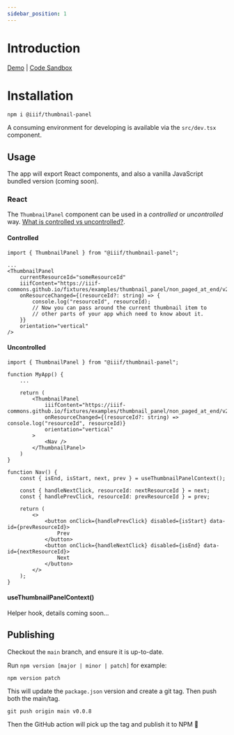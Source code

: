 ```yaml
---
sidebar_position: 1
---
```


# Introduction

[Demo](https://thumbnail-panel.netlify.app/) | [Code Sandbox](https://codesandbox.io/dashboard/repositories/github/IIIF-Commons/thumbnail-panel)

# Installation

```bash
npm i @iiif/thumbnail-panel
```

A consuming environment for developing is available via the `src/dev.tsx` component.

## Usage

The app will export React components, and also a vanilla JavaScript bundled version (coming soon).

### React

The `ThumbnailPanel` component can be used in a _controlled_ or _uncontrolled_ way. [What is controlled vs uncontrolled?](https://react.dev/learn/sharing-state-between-components#controlled-and-uncontrolled-components).

#### Controlled

```tsx
import { ThumbnailPanel } from "@iiif/thumbnail-panel";

...
<ThumbnailPanel
    currentResourceId="someResourceId"
    iiifContent="https://iiif-commons.github.io/fixtures/examples/thumbnail_panel/non_paged_at_end/v2/manifest.json"
    onResourceChanged={(resourceId?: string) => {
        console.log("resourceId", resourceId);
        // Now you can pass around the current thumbnail item to
        // other parts of your app which need to know about it.
    }}
    orientation="vertical"
/>

```

#### Uncontrolled

```tsx
import { ThumbnailPanel } from "@iiif/thumbnail-panel";

function MyApp() {
    ...

    return (
        <ThumbnailPanel
            iiifContent="https://iiif-commons.github.io/fixtures/examples/thumbnail_panel/non_paged_at_end/v2/manifest.json"
            onResourceChanged={(resourceId?: string) => console.log("resourceId", resourceId)}
            orientation="vertical"
        >
            <Nav />
        </ThumbnailPanel>
    )
}

function Nav() {
    const { isEnd, isStart, next, prev } = useThumbnailPanelContext();

    const { handleNextClick, resourceId: nextResourceId } = next;
    const { handlePrevClick, resourceId: prevResourceId } = prev;

    return (
        <>
            <button onClick={handlePrevClick} disabled={isStart} data-id={prevResourceId}>
                Prev
            </button>
            <button onClick={handleNextClick} disabled={isEnd} data-id={nextResourceId}>
                Next
            </button>
        </>
    );
}

```

#### useThumbnailPanelContext()

Helper hook, details coming soon...

## Publishing

Checkout the `main` branch, and ensure it is up-to-date.

Run `npm version [major | minor | patch]` for example:

```
npm version patch
```

This will update the `package.json` version and create a git tag. Then push both the main/tag.

```
git push origin main v0.0.8
```

Then the GitHub action will pick up the tag and publish it to NPM :tada:
